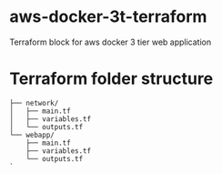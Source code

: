 # aws-docker-3t-terraform
Terraform block for aws docker 3 tier web application


# Terraform folder structure

```
├── network/
│   ├── main.tf
│   ├── variables.tf
│   └── outputs.tf
└── webapp/
    ├── main.tf
    ├── variables.tf
    └── outputs.tf
`
